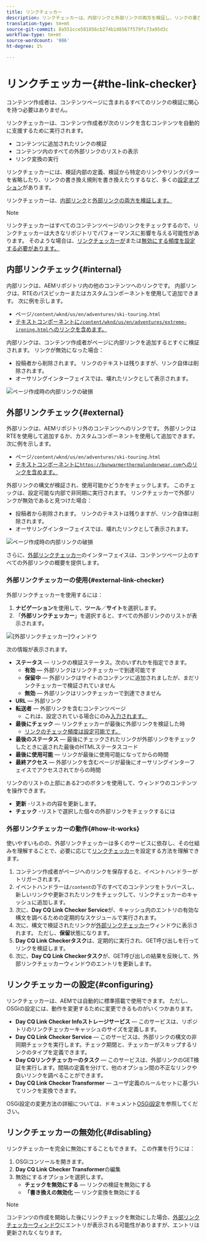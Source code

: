 ```yaml
---
title: リンクチェッカー
description: リンクチェッカーは、内部リンクと外部リンクの両方を検証し、リンクの書き換えを可能にします。
translation-type: tm+mt
source-git-commit: 8a551cce581056cb274b1d8567f579fc73a95d3c
workflow-type: tm+mt
source-wordcount: '986'
ht-degree: 1%

---
```



# リンクチェッカー{#the-link-checker}

コンテンツ作成者は、コンテンツページに含まれるすべてのリンクの検証に関心を持つ必要はありません。

リンクチェッカーは、コンテンツ作成者が次のリンクを含むコンテンツを自動的に支援するために実行されます。

* コンテンツに追加されたリンクの検証
* コンテンツ内のすべての外部リンクのリストの表示
* リンク変換の実行

リンクチェッカーには、検証内部の定義、検証から特定のリンクやリンクパターを省略したり、リンクの書き換え規則を書き換えたりするなど、多くの[設定オプション](#configuring)があります。

リンクチェッカーは、[内部リンク](#internal)と[外部リンクの両方を検証します。](#external)

>[!NOTE]
>
>リンクチェッカーはすべてのコンテンツページのリンクをチェックするので、リンクチェッカーは大きなリポジトリでパフォーマンスに影響を与える可能性があります。 そのような場合は、[リンクチェッカーが](#configuring)または[無効にする頻度を設定する必要があります。](#disabling)

## 内部リンクチェック{#internal}

内部リンクは、AEMリポジトリ内の他のコンテンツへのリンクです。 内部リンクは、RTEのパスピッカーまたはカスタムコンポーネントを使用して追加できます。 次に例を示します。

* ページ`/content/wknd/us/en/adventures/ski-touring.html`
* [テキストコンポーネントに`/content/wknd/us/en/adventures/extreme-ironing.html`へのリンクを含めます。](https://experienceleague.adobe.com/docs/experience-manager-core-components/using/components/text.html)

内部リンクは、コンテンツ作成者がページに内部リンクを追加するとすぐに検証されます。 リンクが無効になった場合：

* 投稿者から削除されます。 リンクのテキストは残りますが、リンク自体は削除されます。
* オーサリングインターフェイスでは、壊れたリンクとして表示されます。

![ページ作成時の内部リンクの破損](assets/link-checker-invalid-link-internal.png)

## 外部リンクチェック{#external}

外部リンクは、AEMリポジトリ外のコンテンツへのリンクです。 外部リンクはRTEを使用して追加するか、カスタムコンポーネントを使用して追加できます。 次に例を示します。

* ページ`/content/wknd/us/en/adventures/ski-touring.html`
* [テキストコンポーネントに`https://bunwarmerthermalunderwear.com`へのリンクを含めます。](https://experienceleague.adobe.com/docs/experience-manager-core-components/using/components/text.html)

外部リンクの構文が検証され、使用可能かどうかをチェックします。 このチェックは、設定可能な内部で非同期に実行されます。 リンクチェッカーで外部リンクが無効であると見つけた場合：

* 投稿者から削除されます。 リンクのテキストは残りますが、リンク自体は削除されます。
* オーサリングインターフェイスでは、壊れたリンクとして表示されます。

![ページ作成時の内部リンクの破損](assets/link-checker-invalid-link-external.png)

さらに、[外部リンクチェッカー](#external-link-checker)のインターフェイスは、コンテンツページ上のすべての外部リンクの概要を提供します。

### 外部リンクチェッカーの使用{#external-link-checker}

外部リンクチェッカーを使用するには：

1. **ナビゲーション**&#x200B;を使用して、**ツール**／**サイト**&#x200B;を選択します。
1. 「**外部リンクチェッカー**」を選択すると、すべての外部リンクのリストが表示されます。

![[外部リンクチェッカー]ウィンドウ](assets/external-link-checker.png)

次の情報が表示されます。

* **ステータス**  — リンクの検証ステータス。次のいずれかを指定できます。
   * **有効**  — 外部リンクはリンクチェッカーで到達可能です
   * **保留中**  — 外部リンクはサイトのコンテンツに追加されましたが、まだリンクチェッカーで検証されていません
   * **無効**  — 外部リンクはリンクチェッカーで到達できません
* **URL**  — 外部リンク
* **転送者**  — 外部リンクを含むコンテンツページ
   * これは、設定されている場合にのみ[入力されます。](#configuring)
* **最後にチェック**  — リンクチェッカーが最後に外部リンクを検証した時
   * [リンクのチェック頻度は設定可能です。](#configuring)
* **最後のステータス**  — 最後にチェックされたリンクが外部リンクをチェックしたときに返された最後のHTMLステータスコード
* **最後に使用可能**  — リンクが最後に使用可能になってからの時間
* **最終アクセス**  — 外部リンクを含むページが最後にオーサリングインターフェイスでアクセスされてからの時間

リンクのリストの上部にある2つのボタンを使用して、ウィンドウのコンテンツを操作できます。

* **更新** -リストの内容を更新します。
* **チェック** -リストで選択した個々の外部リンクをチェックするには

### 外部リンクチェッカーの動作{#how-it-works}

使いやすいものの、外部リンクチェッカーは多くのサービスに依存し、その仕組みを理解することで、必要に応じて[リンクチェッカー](#configuring)を設定する方法を理解できます。

1. コンテンツ作成者がページへのリンクを保存すると、イベントハンドラーがトリガーされます。
1. イベントハンドラーは`/content`の下のすべてのコンテンツをトラバースし、新しいリンクや更新されたリンクをチェックして、リンクチェッカーのキャッシュに追加します。
1. 次に、**Day CQ Link Checker Service**&#x200B;が、キャッシュ内のエントリの有効な構文を調べるための定期的なスケジュールで実行されます。
1. 次に、構文で検証されたリンクが[外部リンクチェッカー](#external-link-checker)ウィンドウに表示されます。 ただし、**保留**&#x200B;状態になります。
1. **Day CQ Link Checkerタスク**&#x200B;は、定期的に実行され、GET呼び出しを行ってリンクを検証します。
1. 次に、**Day CQ Link Checkerタスク**&#x200B;が、GET呼び出しの結果を反映して、外部リンクチェッカーウィンドウのエントリを更新します。

## リンクチェッカーの設定{#configuring}

リンクチェッカーは、AEMでは自動的に標準搭載で使用できます。 ただし、OSGiの設定には、動作を変更するために変更できるものがいくつかあります。

* **Day CQ Link Checker Infoストレージサービス**  — このサービスは、リポジトリのリンクチェッカーキャッシュのサイズを定義します。
* **Day CQ Link Checker Service**  — このサービスは、外部リンクの構文の非同期チェックを実行します。チェック期間と、チェッカーがスキップするリンクのタイプを定義できます。
* **Day CQリンクチェッカーのタスク**  — このサービスは、外部リンクのGET検証を実行します。間隔の定義を分けて、他のオプション間の不正なリンクや良いリンクを調べることができます。
* **Day CQ Link Checker Transformer**  — ユーザ定義のルールセットに基づいてリンクを変換できます。

OSGi設定の変更方法の詳細については、ドキュメント[OSGi設定](/help/sites-deploying/osgi-configuration-settings.md)を参照してください。

## リンクチェッカーの無効化{#disabling}

リンクチェッカーを完全に無効にすることもできます。 この作業を行うには：

1. OSGiコンソールを開きます。
1. **Day CQ Link Checker Transformer**&#x200B;の編集
1. 無効にするオプションを選択します。
   * **チェックを無効にする**  — リンクの検証を無効にする
   * **「書き換えの無効化**  — リンク変換を無効にする

>[!NOTE]
>
>コンテンツの作成を開始した後にリンクチェックを無効にした場合、[外部リンクチェッカーウィンドウ](#external-link-checker)にエントリが表示される可能性がありますが、エントリは更新されなくなります。
